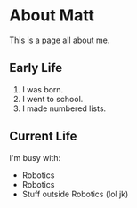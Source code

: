 # About Matt

This is a page all about me.

## Early Life

1. I was born.
1. I went to school.
1. I made numbered lists.

## Current Life

I'm busy with:

* Robotics
* Robotics
* Stuff outside Robotics (lol jk)
